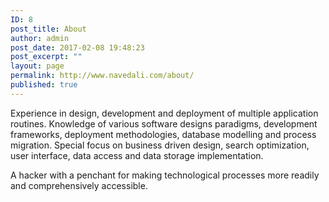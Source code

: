 ```yaml
---
ID: 8
post_title: About
author: admin
post_date: 2017-02-08 19:48:23
post_excerpt: ""
layout: page
permalink: http://www.navedali.com/about/
published: true
---
```

Experience in design, development and deployment of multiple application routines. Knowledge of various software designs paradigms, development frameworks, deployment methodologies, database modelling and process migration. Special focus on business driven design, search optimization, user interface, data access and data storage implementation.

A hacker with a penchant for making technological processes more readily and comprehensively accessible.